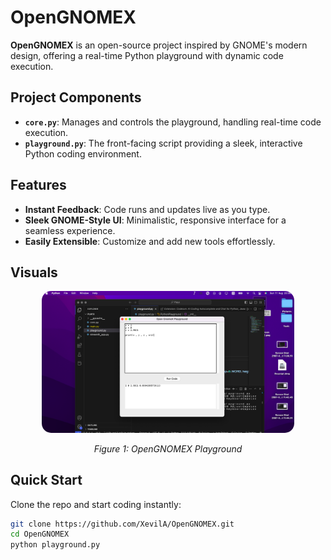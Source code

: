 # OpenGNOMEX

**OpenGNOMEX** is an open-source project inspired by GNOME's modern design, offering a real-time Python playground with dynamic code execution.

## Project Components

- **`core.py`**: Manages and controls the playground, handling real-time code execution.
- **`playground.py`**: The front-facing script providing a sleek, interactive Python coding environment.

## Features

- **Instant Feedback**: Code runs and updates live as you type.
- **Sleek GNOME-Style UI**: Minimalistic, responsive interface for a seamless experience.
- **Easily Extensible**: Customize and add new tools effortlessly.

## Visuals

<div style="text-align:center">
  <img src="playground.png" alt="Playground Interface" style="border-radius: 15px; max-width: 80%;">
  <p><em>Figure 1: OpenGNOMEX Playground</em></p>
</div>

## Quick Start

Clone the repo and start coding instantly:

```bash
git clone https://github.com/XevilA/OpenGNOMEX.git
cd OpenGNOMEX
python playground.py
